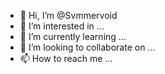 - 👋 Hi, I’m @Svmmervoid
- 👀 I’m interested in ...
- 🌱 I’m currently learning ...
- 💞️ I’m looking to collaborate on ...
- 📫 How to reach me ...

<!---
Svmmervoid/Svmmervoid is a ✨ special ✨ repository because its `README.md` (this file) appears on your GitHub profile.
You can click the Preview link to take a look at your changes.
--->
